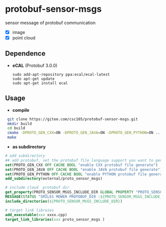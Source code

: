 # protobuf-sensor-msgs
sensor message of protobuf communication

- [x] image
- [x] point cloud

## Dependence

- **eCAL** (Protobuf 3.0.0)

  ```shell
  sudo add-apt-repository ppa:ecal/ecal-latest
  sudo apt-get update
  sudo apt-get install ecal
  ```

## Usage

- **compile**

```bash
 git clone https://gitee.com/csc105/protobuf-sensor-msgs.git
 mkdir build
 cd build
 cmake -DPROTO_GEN_CXX=ON -DPROTO_GEN_JAVA=ON -DPROTO_GEN_PYTHON=ON ..
 make 
```

- **as subdirectory**

```cmake
# add subdirectory
## add protobuf, set the protobuf file language support you want to generate
set(PROTO_GEN_CXX OFF CACHE BOOL "enable CXX protobuf file generate") 
set(PROTO_GEN_JAVA OFF CACHE BOOL "enable JAVA protobuf file generate")
set(PROTO_GEN_PYTHON OFF CACHE BOOL "enable PYTHON protobuf file generate")
add_subdirectory(external/proto_sensor_msgs) 

# include cloud  protobuf dir 
get_property(PROTO_SENSOR_MSGS_INCLUDE_DIR GLOBAL PROPERTY "PROTO_SENSOR_MSGS_DIR")
MESSAGE(STATUS "SMILES MOWER PROTOBUF_DIR :${PROTO_SENSOR_MSGS_INCLUDE_DIR}")
include_directories(${PROTO_SENSOR_MSGS_INCLUDE_DIR})

# target link libraies
add_executable(xxx xxxx.cpp)
target_link_libraries(xxx proto_sensor_msgs )
```

